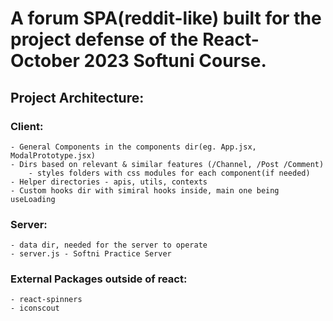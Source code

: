 # A forum SPA(reddit-like) built for the project defense of the React-October 2023 Softuni Course.
## Project Architecture:
  ### Client:
    - General Components in the components dir(eg. App.jsx, ModalPrototype.jsx)
    - Dirs based on relevant & similar features (/Channel, /Post /Comment)
        - styles folders with css modules for each component(if needed)
    - Helper directories - apis, utils, contexts
    - Custom hooks dir with simiral hooks inside, main one being useLoading 
  ### Server:
    - data dir, needed for the server to operate
    - server.js - Softni Practice Server
  ### External Packages outside of react:
    - react-spinners
    - iconscout
    

